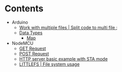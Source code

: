 
# Contents 

* Arduino
    * [Work with multiple files | Split code to multi file ](/arduino/multiple_files/);
    * [Data Types](/arduino/datatypes/)
        * [Map](/arduino/datatypes/Map/)
* NodeMCU
    * [GET Request](/nodemcu/get_request.ino)
    * [POST Request](/nodemcu/post-request.ino)
    * [HTTP server basic example with STA mode](/nodemcu/web-server/)
    * [LITTLEFS | File system usage](/nodemcu/LITTLEFS/) 